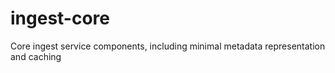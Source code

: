 # ingest-core
Core ingest service components, including minimal metadata representation and caching
